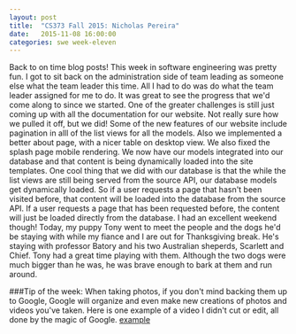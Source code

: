 ```yaml
---
layout: post
title:  "CS373 Fall 2015: Nicholas Pereira"
date:   2015-11-08 16:00:00
categories: swe week-eleven
---
```


Back to on time blog posts! This week in software engineering was pretty fun. I got to sit back on the administration side of team leading
as someone else what the team leader this time. All I had to do was do what the team leader assigned for me to do. It was great to see
the progress that we'd come along to since we started. One of the greater challenges is still just coming up with all the documentation
for our website. Not really sure how we pulled it off, but we did! Some of the new features of our website include pagination in alll
of the list views for all the models. Also we implemented a better about page, with a nicer table on desktop view. We also fixed the
splash page mobile rendering. We now have our models integrated into our database and that content is being dynamically loaded into the
site templates. One cool thing that we did with our database is that the while the list views are still being served from the source API,
our database models get dynamically loaded. So if a user requests a page that hasn't been visited before, that content will be loaded
into the database from the source API. If a user requests a page that has been requested before, the content will just be loaded directly
from the database. I had an excellent weekend though! Today, my puppy Tony went to meet the people and the dogs he'd be staying with while
my fiance and I are out for Thanksgiving break. He's staying with professor Batory and his two Australian sheperds, Scarlett and Chief.
Tony had a great time playing with them. Although the two dogs were much bigger than he was, he was brave enough to bark at them and run
around.

###Tip of the week:
When taking photos, if you don't mind backing them up to Google, Google will organize and even make new creations of photos and videos
you've taken. Here is one example of a video I didn't cut or edit, all done by the magic of Google. [example](https://goo.gl/photos/isT57xVNQ2xZvnh89)